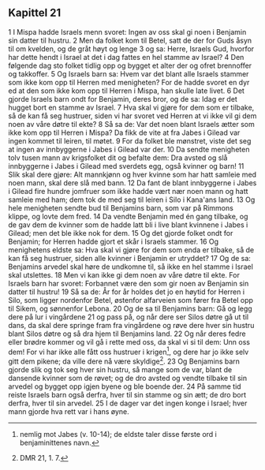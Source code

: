 ## Kapittel 21

1 I Mispa hadde Israels menn svoret: Ingen av oss skal gi noen i Benjamin sin datter til hustru.
2 Men da folket kom til Betel, satt de der for Guds åsyn til om kvelden, og de gråt høyt og lenge
3 og sa: Herre, Israels Gud, hvorfor har dette hendt i Israel at det i dag fattes en hel stamme av Israel?
4 Den følgende dag sto folket tidlig opp og bygget et alter der og ofret brennoffer og takkoffer.
5 Og Israels barn sa: Hvem var det blant alle Israels stammer som ikke kom opp til Herren med menigheten? For de hadde svoret en dyr ed at den som ikke kom opp til Herren i Mispa, han skulle late livet.
6 Det gjorde Israels barn ondt for Benjamin, deres bror, og de sa: Idag er det hugget bort en stamme av Israel.
7 Hva skal vi gjøre for dem som er tilbake, så de kan få seg hustruer, siden vi har svoret ved Herren at vi ikke vil gi dem noen av våre døtre til ekte?
8 Så sa de: Var det noen blant Israels ætter som ikke kom opp til Herren i Mispa? Da fikk de vite at fra Jabes i Gilead var ingen kommet til leiren, til møtet.
9 For da folket ble mønstret, viste det seg at ingen av innbyggerne i Jabes i Gilead var der.
10 Da sendte menigheten tolv tusen mann av krigsfolket dit og befalte dem: Dra avsted og slå innbyggerne i Jabes i Gilead med sverdets egg, også kvinner og barn!
11 Slik skal dere gjøre: Alt mannkjønn og hver kvinne som har hatt samleie med noen mann, skal dere slå med bann.
12 Da fant de blant innbyggerne i Jabes i Gilead fire hundre jomfruer som ikke hadde vært nær noen mann og hatt samleie med ham; dem tok de med seg til leiren i Silo i Kana'ans land.
13 Og hele menigheten sendte bud til Benjamins barn, som var på Rimmons klippe, og lovte dem fred.
14 Da vendte Benjamin med én gang tilbake, og de gav dem de kvinner som de hadde latt bli i live blant kvinnene i Jabes i Gilead; men det ble ikke nok for dem.
15 Og det gjorde folket ondt for Benjamin; for Herren hadde gjort et skår i Israels stammer.
16 Og menighetens eldste sa: Hva skal vi gjøre for dem som enda er tilbake, så de kan få seg hustruer, siden alle kvinner i Benjamin er utryddet?
17 Og de sa: Benjamins arvedel skal høre de undkomne til, så ikke en hel stamme i Israel skal utslettes.
18 Men vi kan ikke gi dem noen av våre døtre til ekte. For Israels barn har svoret: Forbannet være den som gir noen av Benjamin sin datter til hustru!
19 Så sa de: År for år holdes det jo en høytid for Herren i Silo, som ligger nordenfor Betel, østenfor alfarveien som fører fra Betel opp til Sikem, og sønnenfor Lebona.
20 Og de sa til Benjamins barn: Gå og legg dere på lur i vingårdene
21 og pass på, og når dere ser Silos døtre gå ut til dans, da skal dere springe fram fra vingårdene og røve dere hver sin hustru blant Silos døtre og så dra hjem til Benjamins land.
22 Og når deres fedre eller brødre kommer og vil gå i rette med oss, da skal vi si til dem: Unn oss dem! For vi har ikke alle fått oss hustruer i krigen[^1], og dere har jo ikke selv gitt dem pikene; da ville dere nå være skyldige[^2].
23 Og Benjamins barn gjorde slik og tok seg hver sin hustru, så mange som de var, blant de dansende kvinner som de røvet; og de dro avsted og vendte tilbake til sin arvedel og bygget opp igjen byene og ble boende der.
24 På samme tid reiste Israels barn også derfra, hver til sin stamme og sin ætt; de dro bort derfra, hver til sin arvedel.
25 I de dager var det ingen konge i Israel; hver mann gjorde hva rett var i hans øyne.

[^1]:  nemlig mot Jabes (v. 10-14); de eldste taler disse første ord i benjaminittenes navn.
[^2]:  DMR 21, 1. 7.
